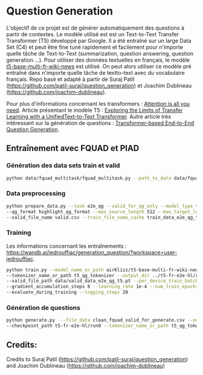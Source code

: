 # Question Generation

L'objectif de ce projet est de générer automatiquement des questions à partir de contextes. Le modèle utilisé est est un Text-to-Text Transfer Transformer (T5) développé par Google. Il a été entraîné sur un large Data Set (C4) et peut être fine tuné rapidement et facilement pour n'importe quelle tâche de Text-to-Text (summarization, question answering, question generation ...). Pour utiliser des données textuelles en français, le modèle [t5-base-multi-fr-wiki-news](https://huggingface.co/airKlizz/t5-base-multi-fr-wiki-news) est utilisé. On peut alors utiliser ce modèle pré entraîné dans n'importe quelle tâche de textto-text avec du vocabulaire français. Repo basé et adapté à partir de Suraj Patil (https://github.com/patil-suraj/question_generation) et Joachim Dublineau (https://github.com/joachim-dublineau).

Pour plus d'informations concernant les transformers : [Attention is all you need](https://arxiv.org/pdf/1706.03762.pdf).
Article présentant le modèle T5 : [Exploring the Limits of Transfer Learning with a UnifiedText-to-Text Transformer](https://arxiv.org/pdf/1910.10683.pdf).
Autre article très intéressant sur la génération de questions : [Transformer-based End-to-End Question Generation](https://arxiv.org/pdf/2005.01107v1.pdf).

## Entraînement avec FQUAD et PIAD

### Génération des data sets train et valid 

```bash
python data/fquad_multitask/fquad_multitask.py --path_to_data data/fquad_multitask/
```

### Data preprocessing
 
```bash
python prepare_data.py --task e2e_qg --valid_for_qg_only --model_type t5 --dataset_path data/ \
--qg_format highlight_qg_format --max_source_length 512 --max_target_length 32 --train_file_name train.csv \
--valid_file_name valid.csv --train_file_name_cache train_data_e2e_qg_t5.pt --valid_file_name_cache valid_data_e2e_qg_t5.pt
```


### Training

Les informations concernant les entraînements : https://wandb.ai/jedrouffiac/generation_question/?workspace=user-jedrouffiac.

```bash
python train.py --model_name_or_path airKlizz/t5-base-multi-fr-wiki-news --model_type t5 \
--tokenizer_name_or_path t5_qg_tokenizer --output_dir ../t5-fr-e2e-hl/run0 --train_file_path data/train_data_e2e_qg_t5.pt \
--valid_file_path data/valid_data_e2e_qg_t5.pt --per_device_train_batch_size 3 --per_device_eval_batch_size 3 \
--gradient_accumulation_steps 8 --learning_rate 1e-4 --num_train_epochs 5 --seed 42 --do_train --do_eval \
--evaluate_during_training --logging_steps 20
```

### Génération de questions

```bash
python generate.py  --file_data clean_fquad_valid_for_generate.csv --output_dir results --file_name question_generation_predictions \
--checkpoint_path t5-fr-e2e-hl/run0 --tokenizer_name_or_path t5_qg_tokenizer 
```

## Credits:
Credits to Suraj Patil (https://github.com/patil-suraj/question_generation) and Joachim Dublineau (https://github.com/joachim-dublineau)
